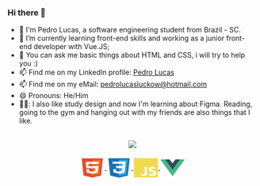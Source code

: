 ### Hi there 👋

- 🧙‍ I'm Pedro Lucas, a software engineering student from Brazil - SC. 
- 🔮 I’m currently learning front-end skills and working as a junior front-end developer with Vue.JS; 
- 💬 You can ask me basic things about HTML and CSS, i will try to help you :)
- 📫 Find me on my LinkedIn profile: <a href="https://www.linkedin.com/in/pedro-lucas-luckow-55b5b6214/">Pedro Lucas</a>
- 📫 Find me on my eMail: pedrolucasluckow@hotmail.com
- 😄 Pronouns: He/Him
- 🐱‍🏍: I also like study design and now I'm learning about Figma. Reading, going to the gym and hanging out with my friends are also things that I like. 

<br>

<div style="display: inline_block;" align="center">
  <a href="https://github.com/pdrollucas">
  <img height="160em" src="https://github-readme-stats.vercel.app/api/top-langs/?username=pdrollucas&layout=compact&langs_count=7&theme=tokyonight"/>
</div>

<div style="display: inline_block;" align="center"><br>
  <img align="center" alt="HTML" height="40" width="50" src="https://raw.githubusercontent.com/devicons/devicon/master/icons/html5/html5-original.svg">
  <img align="center" alt="CSS" height="40" width="50" src="https://raw.githubusercontent.com/devicons/devicon/master/icons/css3/css3-original.svg">
  <img align="center" alt="JavaScript" height="40" width="50" src="https://raw.githubusercontent.com/devicons/devicon/master/icons/javascript/javascript-plain.svg">
  <img align="center" alt="JavaScript" height="40" width="50" src="https://raw.githubusercontent.com/devicons/devicon/master/icons/vuejs/vuejs-original.svg">
</div>

